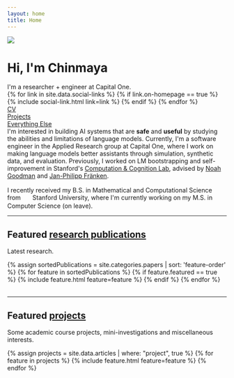 ```yaml
---
layout: home
title: Home
---
```


<div id="intro-wrapper" class="l-text">
	<div id="intro-title-wrapper">
		<div id="intro-image-wrapper">
			<img id="intro-image" src="/images/profile-square.png"></div>
		<div id="intro-title-text-wrapper">
			<h1 id="intro-title">Hi, I'm Chinmaya</h1>
			<div id="intro-subtitle">I'm a researcher + engineer at Capital One.</div>
			<div id="intro-title-socials">
				{% for link in site.data.social-links %}
					{% if link.on-homepage == true %}
						{% include social-link.html link=link %}
					{% endif %}
				{% endfor %}
			</div>
		</div>
	</div>
	<!-- <hr class="l-middle home-hr"> -->
	<div id="everything-else" class="l-middle">
		<a href="{{ site.url }}/cv"><div><i class="fa fa-portrait icon icon-right-space"></i>CV</div></a>
		<a href="{{ site.url }}/projects"><div><i class="fa fa-shapes icon icon-right-space"></i>Projects</div></a>
		<a href="{{ site.url }}/everything-else"><div><i class="fa fa-list-ul icon icon-right-space"></i>Everything Else</div></a>
	</div>
	<div>
		I'm interested in building AI systems that are <b>safe</b> and <b>useful</b> by studying the abilities and limitations of language models. Currently, I'm a software engineer in the Applied Research group at Capital One, where I work on making language models better assistants through simulation, synthetic data, and evaluation. Previously, I worked on LM bootstrapping and self-improvement in Stanford's <a href="https://cocolab.stanford.edu/"> Computation & Cognition Lab</a>, advised by <a href="https://cocolab.stanford.edu/ndg"> Noah Goodman</a> and <a href="https://janphilippfranken.github.io/"> Jan-Philipp Fränken</a>. 
	</div>
	<div style="height: 1rem"></div>
	<div>
		I recently received my B.S. in Mathematical and Computational Science from <img class="intro-logo" style="width: 13px; padding-bottom: 5px; margin-left: 3px; margin-right: 3px;" src="/images/stanford.svg">
 Stanford University, where I'm currently working on my M.S. in Computer Science (on leave). 
	</div>
	<!-- <div style="height: 1rem"></div>
	<div>
		I have collaborated with designers, developers, artists, and scientists while working at <img class="intro-logo" style="width: 19px; padding-bottom: 5px;" src="/images/apple.svg"> Apple, <img class="intro-logo" style="width: 18px; padding-bottom: 3px;" src="/images/microsoft.svg"> Microsoft Research, <img class="intro-logo" style="width: 24px" src="/images/nasa.svg"> NASA Jet Propulsion Lab, and <img class="intro-logo" style="width: 24px;" src="/images/pnnl.svg"> Pacific Northwest National Lab.
	</div> -->


</div>

<hr class="l-middle home-hr">

<h2 class="feature-title">Featured <a href="/cv/#publications">research publications</a></h2>

<p class="feature-text">
	Latest research.
</p>

<div class="cover-wrapper cover-wrapper-2-col l-page">
	{% assign sortedPublications = site.categories.papers | sort: 'feature-order' %}
	{% for feature in sortedPublications %}
		{% if feature.featured == true %}
			{% include feature.html feature=feature %}
		{% endif %}
	{% endfor %}
</div>

<br>

<hr class="l-middle home-hr">

<h2 class="feature-title">Featured <a href="https://scandukuri.github.io/projects/">projects</a></h2>

<p class="feature-text">
	Some academic course projects, mini-investigations and miscellaneous interests.
</p>

<div class="cover-wrapper cover-wrapper-3-col l-middle">
	{% assign projects = site.data.articles | where: "project", true %}
	{% for feature in projects %}
		{% include feature.html feature=feature %}
	{% endfor %}
</div>

